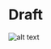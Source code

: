 # Draft

![alt text](https://github.com/jwrightazure/lab/blob/master/Expressroute-Q-in-Q/q-in-q-topo.PNG)
